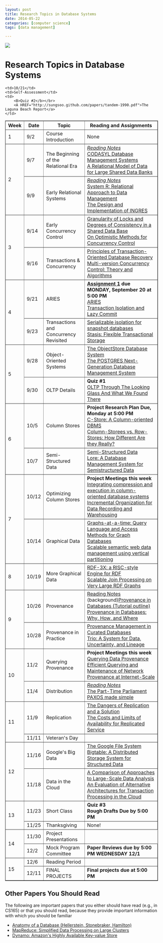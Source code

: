```yaml
---
layout: post
title: Research Topics in Database Systems
date: 2014-05-22
categories: [computer science]
tags: [data management]

---
```


[![](http://sungsoo.github.com/images/ml.png)](http://sungsoo.github.com/images/ml.png)

# Research Topics in Database Systems

<TABLE BORDER="1">
<TR>
	<TH ROWSPAN="1" COLSPAN="1">Week</TH>
	<TH>Date</TH>
	<th>Topic</th>
	<th>Reading and Assignments</th>
</tr>

<TR>
	<TD ROWSPAN="1" COLSPAN="1">1</TD>
	<Td>9/2</Td>
	<!--
	<td><a href="notes/intro.html">Course Introduction</a></td><td>None</td>
	-->
	<td>Course Introduction</td><td>None</td>
</tr>
<tr>
	<TD ROWSPAN="2" COLSPAN="1">2</TD>
	<Td>9/7</Td>
	<td>The Beginning of the Relational Era</td>
	<td>
	<i><a href="#s7">Reading Notes</a></i><br>
	<a href="http://sungsoo.github.com/papers/taylor-1976.pdf">CODASYL Database Management Systems</a>
	<br>
	<a href="http://sungsoo.github.com/papers/codd-1970.pdf">A Relational Model of Data for Large
	Shared Data Banks</a>
	</td>
</tr>

<tr>
	<td>9/9</td><td>Early Relational Systems</td>
	<td>
	<i><a href="#s9">Reading Notes</a></i>
	<br>
	<a href="http://sungsoo.github.com/papers/astrahan-1976.pdf">System R: Relational Approach to
	Data Management</a>
	<br>
	<a href = "http://sungsoo.github.com/papers/stonebraker-1976.pdf">The Design and Implementation
	of INGRES</a>
	</td>
</tr>

<tr>
	<td rowspan="2">3</td>
	<td>9/14</td>
	<td>Early Concurrency Control</td>
	<td>
	<a href="http://sungsoo.github.com/papers/gray-1976.pdf">Granularity of Locks and Degrees of
	Consistency in a Shared Data Base</a>
	<br>
	<a href="http://sungsoo.github.com/papers/kung-1981.pdf">On Optimistic Methods for Concurrency
	Control</a>
	</td>
<tr>
	<td>9/16</td>
	<td>Transactions & Concurrency</td>
	<td>
	<a href="http://sungsoo.github.com/papers/haerder-1983.pdf">Principles of Transaction-Oriented
	Database Recovery</a><br>
	<a href="http://sungsoo.github.com/papers/bernstein-1983.pdf">Multi-version Concurrency
	Control: Theory and Algorithms</a><br>
	</td>
</tr>
<tr>
	<td rowspan="2">4</td>
	<td>9/21</td>
	<td>ARIES</td>
	<td>
	<b><a href="asst1.html">Assignment 1</a> due MONDAY, September 20 at 5:00 PM</b><br>
	<a href="http://sungsoo.github.com/papers/mohan-1992.pdf">ARIES</a><br>
	<a href ="http://sungsoo.github.com/papers/kathuria-2008.pdf"> Transaction Isolation and Lazy Commit</a>
	</td>

</tr>
<tr>
	<td>9/23</td>
	<td>Transactions and Concurrency Revisited</td>
	<td>
		<A HREF="http://sungsoo.github.com/papers/cahill-2008.pdf">Serializable isolation
		for snapshot databases</a></br>
		<A HREF="http://sungsoo.github.com/papers/sears-2006.pdf">Stasis: Flexible
		Transactional Storage</a>
	</td>

</tr>
<tr>
	<td rowspan="2">5</td>
	<td>9/28</td>
	<td>Object-Oriented Systems</td>
	<td>
	    <a href="http://sungsoo.github.com/papers/lamb-1991.pdf">The ObjectStore Database System</a>
	    <br>
	    <a href="http://sungsoo.github.com/papers/stonebraker-1991.pdf">The POSTGRES Next-Generation
	    Database Management System</a>
</tr>
<tr>
	<td>9/30</td>
	<td>OLTP Details</td>
	<td>
		<B>Quiz #1</b></br>
		<A HREF="http://sungsoo.github.com/papers/harizopoulos-2008.pdf">OLTP Through The
		Looking Glass And What We Found There</a>
	</td>
</tr>
<tr>
	<td rowspan="2">6</td>
	<td>10/5</td>
	<td>Column Stores</td>
	<td>
		<b>Project Research  Plan Due, Monday at 5:00 PM</b><br>
		<A HREF="http://sungsoo.github.com/papers/stonebraker-2005.pdf">C-Store: A
		Column-oriented DBMS</a></br>
		<A HREF="http://sungsoo.github.com/papers/abadi-2008.pdf">Column-Storees vs.
		Row-Stores: How Different Are they Really?</a>
	</td>
</tr>
<tr>
	<td>10/7</td>
	<td>Semi-Structured Data</td>
	<td>
		<A HREF="http://sungsoo.github.com/papers/buneman-1997.pdf">Semi-Structured
		Data</a><br>
		<A HREF="http://sungsoo.github.com/papers/mchugh-1997.pdf">Lore: A Database
		Management System for Semistructured Data</a>
	</td>
</tr>
<tr>
	<td rowspan="2">7</td>
	<td>10/12</td>
	<td>Optimizing Column Stores</td>
	<td>
		<b>Project Meetings this week</b><br>
		<A HREF="http://sungsoo.github.com/papers/abadi-2006.pdf">Integrating compression
		and execution in column-oriented database systems</a></br>
		<A HREF="http://sungsoo.github.com/papers/jagadish-1997.pdf">Incremental
		Organization for Data Recording and Warehousing</a>
	</td>

</tr>
<tr>
	<td>10/14</td>
	<td>Graphical Data</td>
	<td>
		<A HREF="http://sungsoo.github.com/papers/he-2008.pdf">Graphs-at-a-time: Query
		Language and Access Methods for Graph Databases</a><br>
		<A HREF="http://sungsoo.github.com/papers/abadi-2007.pdf">Scalable semantic web
		data management using vertical partitioning</a>
	</td>
</tr>
<tr>
	<td rowspan="2">8</td>
	<td>10/19</td>
	<td>More Graphical Data</td>
	<td>
		<A HREF="http://sungsoo.github.com/papers/neumann-2008.pdf">RDF-3X: a RISC-style Engine
		for RDF</a><br>
		<A HREF="http://sungsoo.github.com/papers/neumann-2009.pdf">Scalable Join
		Processing on Very Large RDF Graphs</a>
	</td>
</tr>
<tr>

	<td>10/21</td>
	<td>Self-Assessment</td>
	<td>
		<B>Quiz #2</b></br>
		<A HREF="http://sungsoo.github.com/papers/tandem-1990.pdf">The Laguna Beach Report</a>
	</td>
</tr>
<tr>
	<td rowspan="2">9</td>
	<td>10/26</td>
	<td>Provenance</td>
	<td>
		<a href="#o26"<i>Reading Notes</i></a><br>
		(background)<A HREF="http://sungsoo.github.com/papers/buneman-2007.pdf">Provenance
		in Databases (Tutorial outline)</a></br>
		<A HREF="http://sungsoo.github.com/papers/cheney-2007.pdf">Provenance in Databases: Why,
		How, and Where</a>
	</td>

</tr>
<tr>
	<td>10/28</td>
	<td>Provenance in Practice</td>
	<td>
		<A HREF="http://sungsoo.github.com/papers/buneman-2006.pdf">Provenance Management
		in Curated Databases</a></br>
		<A HREF="http://sungsoo.github.com/papers/widom-2008.pdf">Trio: A System for Data,
		Uncertainty, and Lineage</a>
	</td>
</tr>
<tr>
	<td rowspan="2">10</td>
	<td>11/2</td>
	<td>Querying Provenance</td>
	<td>
		<b>Project Meetings this week</b><br>
		<A HREF="http://sungsoo.github.com/papers/tannen-2010.pdf">Querying Data Provenance</a></br>
		<A HREF="http://sungsoo.github.com/papers/zhou-2010.pdf">Efficient Querying and
		Maintenance of Network Provenance at Internet-Scale</a>
	</td>

</tr>
<tr>
	<td>11/4</td>
	<td>Distribution</td>
	<td>
		<a href="#n4"><i>Reading Notes</i></a><br>
		<A HREF="http://sungsoo.github.com/papers/lamport-1998.pdf">The Part-Time Parliament</a></br>
		<A HREF="http://sungsoo.github.com/papers/lamport-2001.pdf">PAXOS made simple</a>
	</td>
</tr>
<tr>
	<td rowspan="2">11</td>
	<td>11/9</td>
	<td>Replication</td>
	<td>
		<A HREF="http://sungsoo.github.com/papers/gray-1996.pdf">The Dangers of Replication
		and a Solution</a></br>
		<A HREF="http://sungsoo.github.com/papers/yu-2001.pdf">The Costs and Limits of
		Availability for Replicated Service</a>
	</td>

</tr>
<tr>
	<td>11/11</td>
	<td>Veteran's Day</td>
	<td>
	</td>
</tr>
<tr>
	<td rowspan="2">12</td>
	<td>11/16</td>
	<td>Google's Big Data</td>
	<td>
		<A HREF="http://sungsoo.github.com/papers/ghemewat-2003.pdf">The Google File System</a></br>
		<A HREF="http://sungsoo.github.com/papers/chang-2006.pdf">Bigtable: A Distributed
		Storage System for Structured Data</a>
	</td>

</tr>
<tr>
	<td>11/18</td>
	<td>Data in the Cloud</td>
	<td>
		<A HREF="http://sungsoo.github.com/papers/pavlo-2009.pdf">A Comparison of
		Approaches to Large-Scale Data Analysis</a></br>
		<A HREF="http://sungsoo.github.com/papers/kossman-2010.pdf">An Evaluation of Alternative
		Architectures for Transaction Processing in the Cloud</a>
	</td>
</tr>
<tr>
	<td rowspan="2">13</td>
	<td>11/23</td>
	<td>Short Class</td>
	<td><b>Quiz #3</b><br>
	<b>Rough Drafts Due by 5:00 PM</b></td>
</tr>
<tr>
	<td>11/25</td>
	<td>Thanksgiving</td>
	<td>None!</td>
</tr>
<tr>
	<td rowspan="2">14</td>
	<td>11/30</td>
	<td>Project Presentations</td>
</tr>
<tr>
	<td>12/2</td>
	<td>Mock Program Committee</td>
	<td><b>Paper Reviews due by 5:00 PM WEDNESDAY 12/1<b></td>
</tr>
<tr>
	<td rowspan="2">15</td>
	<td>12/6</td>
	<td>Reading Period</td>
	<td></td>
</tr>
<tr>
	<td>12/11</td>
	<td>FINAL PROJECTS</td>
	<td><b>Final projects due at 5:00 PM</b></td>
</tr>


</TABLE>

## Other Papers You Should Read

The following are important papers that you either should have read
(e.g., in CS165) or that you should read, because they provide important
information with which you should be familiar
<UL>
<li><a href="http://db.cs.berkeley.edu/papers/fntdb07-architecture.pdf">
Anatomy of a Database (Hellerstein, Stonebraker, Hamilton)</a>
<li> <a href="http://sungsoo.github.com/papers/mapreduce.pdf">MapReduce: Simplified Data Processing
on Large Clusters</a>
<li><a href="http://sungsoo.github.com/papers/amazon-dynamo-sosp2007.pdf">Dynamo: Amazon's Highly
Available Key-value Store</a>
</ul>